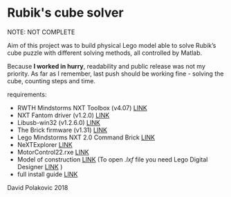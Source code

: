 # Rubik's cube solver
NOTE: NOT COMPLETE

Aim of this project was to build physical Lego model able to solve Rubik’s cube puzzle with different solving methods, all controlled by Matlab.

Because **I worked in hurry**, readability and public release was not my priority. 
As far as I remember, last push should be working fine - solving the cube, counting steps and time. 

requirements: 
- RWTH Mindstorms NXT Toolbox (v4.07) [LINK](https://www.mindstorms.rwth-aachen.de/trac/wiki/Download)
- NXT Fantom driver (v1.2.0) [LINK](https://www.lego.com/r/www/r/mindstorms/-/media/franchises/mindstorms%202014/downloads/firmware%20and%20software/nxt%20software/nxt%20fantom%20drivers%20v120.zip?l.r2=-964392510)
- Libusb-win32 (v1.2.6.0)  [LINK](https://sourceforge.net/projects/libusb-win32/files/libusb-win32-releases/1.2.6.0/libusb-win32-bin-1.2.6.0.zip/download)
- The Brick firmware (v1.31) [LINK](https://www.lego.com/r/www/r/mindstorms/-/media/franchises/mindstorms%202014/downloads/firmware%20and%20software/nxt%20software/firmware131_download1.zip?l.r2=798380141)
- Lego Mindstorms NXT 2.0 Command Brick [LINK](http://drgraeme.net/LEGOUpDateNXTFirmware/Update-NXT-Firmware.htm)
- NeXTExplorer [LINK](bricxcc.sourceforge.net/nextexplorer.zip)
- MotorControl22.rxe [LINK](https://www.mindstorms.rwth-aachen.de/trac/browser/trunk/tools/MotorControl/MotorControl22.rxe)
- Model of construction [LINK](https://uloz.to/file/2PSlkOoG7gPL/model-lxf) (To open *.lxf* file you need Lego Digital Designer [LINK](https://www.lego.com/en-us/ldd) )
- full install guide [LINK](http://www.clemson.edu/cecas/departments/ece/document_resource/undergrad/matlab/NXT_Setup.pdf)

David Polakovic 2018
